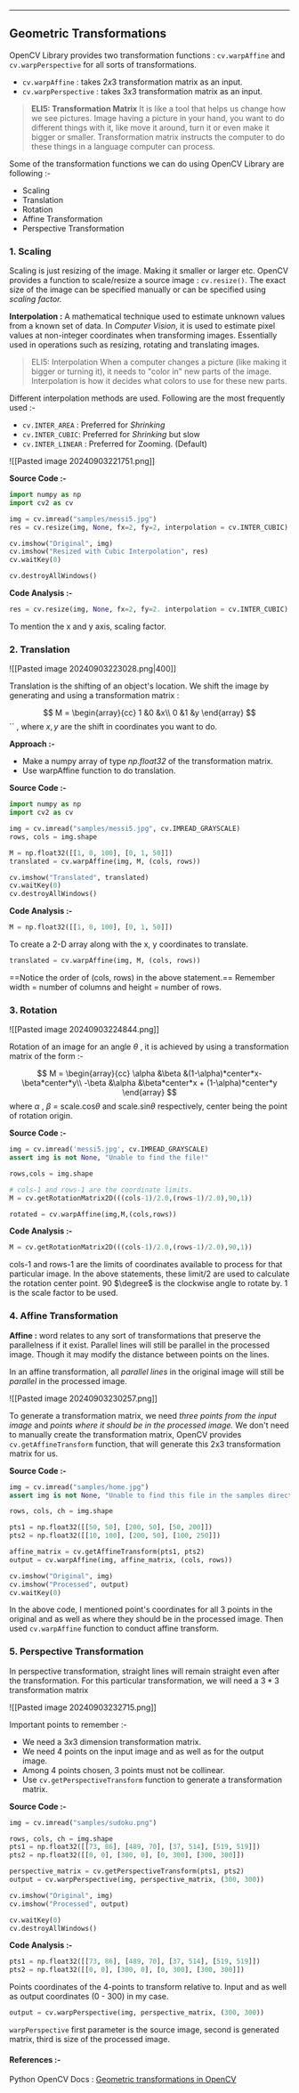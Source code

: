 
---

## Geometric Transformations

OpenCV Library provides two transformation functions : `cv.warpAffine` and `cv.warpPerspective` for all sorts of transformations. 

- `cv.warpAffine` : takes $2x3$ transformation matrix as an input.
- `cv.warpPerspective` : takes $3x3$ transformation matrix as an input.

> **ELI5: Transformation Matrix**
> It is like a tool that helps us change how we see pictures. Image having a picture in your hand, you want to do different things with it, like move it around, turn it or even make it bigger or smaller. Transformation matrix instructs the computer to do these things in a language computer can process.

Some of the transformation functions we can do using OpenCV Library are following :-
- Scaling
- Translation
- Rotation
- Affine Transformation
- Perspective Transformation

### 1. Scaling

Scaling is just resizing of the image. Making it smaller or larger etc. OpenCV provides a function to scale/resize a source image : `cv.resize()`. The exact size of the image can be specified manually or can be specified using *scaling factor.* 

**Interpolation :** A mathematical technique used to estimate unknown values from a known set of data. In *Computer Vision*, it is used to estimate pixel values at non-integer coordinates when transforming images. Essentially used in operations such as resizing, rotating and translating images.

> ELI5: Interpolation
> When a computer changes a picture (like making it bigger or turning it), it needs to "color in" new parts of the image. Interpolation is how it decides what colors to use for these new parts.

Different interpolation methods are used. Following are the most frequently used :-
- `cv.INTER_AREA` : Preferred for *Shrinking*
- `cv.INTER_CUBIC`: Preferred for *Shrinking* but slow
- `cv.INTER_LINEAR` : Preferred for Zooming. (Default)

![[Pasted image 20240903221751.png]]

**Source Code :-**

```python
import numpy as np
import cv2 as cv

img = cv.imread("samples/messi5.jpg")
res = cv.resize(img, None, fx=2, fy=2, interpolation = cv.INTER_CUBIC)

cv.imshow("Original", img)
cv.imshow("Resized with Cubic Interpolation", res)
cv.waitKey(0)

cv.destroyAllWindows()
```

**Code Analysis :-**

```python
res = cv.resize(img, None, fx=2, fy=2. interpolation = cv.INTER_CUBIC)
```

To mention the x and y axis, scaling factor.

### 2. Translation

![[Pasted image 20240903223028.png|400]]

Translation is the shifting of an object's location. We shift the image by generating and using a transformation matrix :

$$ M = 
\begin{array}{cc}
1 &0 &x\\
0 &1 &y
\end{array}
$$
``
, where $x, y$ are the shift in coordinates you want to do.

**Approach :-**
- Make a numpy array of type *np.float32* of the transformation matrix.
- Use warpAffine function to do translation.

**Source Code :-**

```python
import numpy as np
import cv2 as cv

img = cv.imread("samples/messi5.jpg", cv.IMREAD_GRAYSCALE)
rows, cols = img.shape

M = np.float32([[1, 0, 100], [0, 1, 50]])
translated = cv.warpAffine(img, M, (cols, rows))

cv.imshow("Translated", translated)
cv.waitKey(0)
cv.destroyAllWindows()
```

**Code Analysis :-**

```python
M = np.float32([[1, 0, 100], [0, 1, 50]])
```

To create a 2-D array along with the x, y coordinates to translate.

```python
translated = cv.warpAffine(img, M, (cols, rows))
```

==Notice the order of (cols, rows) in the above statement.== Remember width = number of columns and height = number of rows.

### 3. Rotation

![[Pasted image 20240903224844.png]]

Rotation of an image for an angle $\theta$ , it is achieved by using a transformation matrix of the form :-

$$ M = 
\begin{array}{cc}
\alpha &\beta &(1-\alpha)*center*x-\beta*center*y\\
-\beta &\alpha &\beta*center*x + (1-\alpha)*center*y
\end{array}
$$
where $\alpha$ , $\beta$  = scale.cos$\theta$ and scale.sin$\theta$ respectively, center being the point of rotation origin.

**Source Code :-**

```python
img = cv.imread('messi5.jpg', cv.IMREAD_GRAYSCALE)
assert img is not None, "Unable to find the file!"

rows,cols = img.shape

# cols-1 and rows-1 are the coordinate limits.
M = cv.getRotationMatrix2D(((cols-1)/2.0,(rows-1)/2.0),90,1))

rotated = cv.warpAffine(img,M,(cols,rows))
```

**Code Analysis :-**

```python
M = cv.getRotationMatrix2D(((cols-1)/2.0,(rows-1)/2.0),90,1))
```

cols-1 and rows-1 are the limits of coordinates available to process for that particular image. In the above statements, these limit/2 are used to calculate the rotation center point. 90 $\degree$ is the clockwise angle to rotate by. 1 is the scale factor to be used.

### 4. Affine Transformation

**Affine :** word relates to any sort of transformations that preserve the parallelness if it exist. Parallel lines will still be parallel in the processed image. Though it may modify the distance between points on the lines.

In an affine transformation, all *parallel lines* in the original image will still be *parallel* in the processed image.

![[Pasted image 20240903230257.png]]

To generate a transformation matrix, we need *three points from the input image* and *points where it should be in the processed image.* We don't need to manually create the transformation matrix, OpenCV provides `cv.getAffineTransform` function, that will generate this 2x3 transformation matrix for us.

**Source Code :-**

```python
img = cv.imread("samples/home.jpg")
assert img is not None, "Unable to find this file in the samples directory provided!"

rows, cols, ch = img.shape

pts1 = np.float32([[50, 50], [200, 50], [50, 200]])
pts2 = np.float32([[10, 100], [200, 50], [100, 250]])

affine_matrix = cv.getAffineTransform(pts1, pts2)
output = cv.warpAffine(img, affine_matrix, (cols, rows))

cv.imshow("Original", img)
cv.imshow("Processed", output)
cv.waitKey(0)
```

In the above code, I mentioned point's coordinates for all 3 points in the original and as well as where they should be in the processed image. Then used `cv.warpAffine` function to conduct affine transform.


### 5. Perspective Transformation

In perspective transformation, straight lines will remain straight even after the transformation. For this particular transformation, we will need a $3*3$ transformation matrix

![[Pasted image 20240903232715.png]]

Important points to remember :-
- We need a $3x3$ dimension transformation matrix.
- We need 4 points on the input image and as well as for the output image.
- Among 4 points chosen, 3 points must not be collinear.
- Use `cv.getPerspectiveTransform` function to generate a transformation matrix.

**Source Code :-**

```python
img = cv.imread("samples/sudoku.png")

rows, cols, ch = img.shape
pts1 = np.float32([[73, 86], [489, 70], [37, 514], [519, 519]])
pts2 = np.float32([[0, 0], [300, 0], [0, 300], [300, 300]])

perspective_matrix = cv.getPerspectiveTransform(pts1, pts2)
output = cv.warpPerspective(img, perspective_matrix, (300, 300))

cv.imshow("Original", img)
cv.imshow("Processed", output)

cv.waitKey(0)
cv.destroyAllWindows()
```

**Code Analysis :-**

```python
pts1 = np.float32([[73, 86], [489, 70], [37, 514], [519, 519]])
pts2 = np.float32([[0, 0], [300, 0], [0, 300], [300, 300]])
```

Points coordinates of the 4-points to transform relative to. Input and as well as output coordinates (0 - 300) in my case.

```python
output = cv.warpPerspective(img, perspective_matrix, (300, 300))
```

`warpPerspective` first parameter is the source image, second is generated matrix, third is size of the processed image.
#### References :-
Python OpenCV Docs : [Geometric transformations in OpenCV](https://docs.opencv.org/4.x/da/d6e/tutorial_py_geometric_transformations.html)

